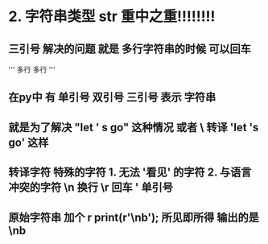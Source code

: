 # 2. 字符串类型 str 重中之重!!!!!!!!
## 三引号 解决的问题 就是 多行字符串的时候 可以回车
'''
  多行
  多行
'''
## 在py中 有 单引号 双引号 三引号 表示 字符串 
## 就是为了解决 "let ' s go" 这种情况 或者 \ 转译  'let \'s go' 这样 
## 转译字符 特殊的字符 1. 无法 '看见' 的字符 2. 与语言冲突的字符  \n 换行 \r 回车 \' 单引号

## 原始字符串 加个 r   print(r'\nb');   所见即所得 输出的是 \nb